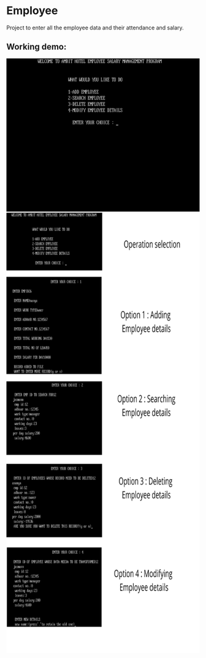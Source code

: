 # Employee
 Project to enter all the employee data and their attendance and salary.
## Working demo:
<img src="DEMO.gif" width="1010" height="400">
<img src="Explanation.png" width="1010" height="1150" >
